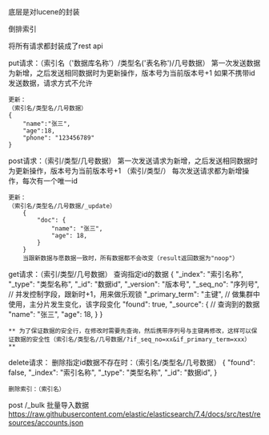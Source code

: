底层是对lucene的封装

倒排索引

将所有请求都封装成了rest api

put请求：（索引名（'数据库名称'）/类型名('表名称')/几号数据）
    第一次发送数据为新增，之后发送相同数据时为更新操作，版本号为当前版本号+1
    如果不携带id发送数据，请求方式不允许

    更新：
    （索引名/类型名/几号数据）
    {
        "name":"张三",
        "age":18,
        "phone": "123456789"
    }

post请求：（索引/类型/几号数据）
    第一次发送请求为新增，之后发送相同数据时为更新操作，版本号为当前版本号+1
    （索引/类型/）
    每次发送请求都为新增操作，每次有一个唯一id

    更新：
    （索引名/类型名/几号数据/_update）
        {
            "doc": {
                "name": "张三",
                "age": 18,
            }
        }
        当跟新数据与愿数据一致时，所有数据都不会改变（result返回数据为"noop"）

get请求：（索引/类型/几号数据）
    查询指定id的数据
    {
        "_index": "索引名称",
        "_type": "类型名称",
        "_id": "数据id",
        "_version": "版本号",
        "_seq_no": "序列号", // 并发控制字段，跟新时+1，用来做乐观锁
        "_primary_term": "主键", // 做集群中使用，主分片发生变化，该字段变化
        "found": true,
        "_source": {      // 查询到的数据
            "name": "张三",
            "age": 18,
        }
    }

    ** 为了保证数据的安全行，在修改时需要先查询，然后携带序列号与主键再修改，这样可以保证数据的安全性（索引名/类型名/几号数据/?if_seq_no=xx&if_primary_term=xxx） **

delete请求：
    删除指定id数据不存在时：（索引名/类型名/几号数据）
    {
        "found": false,
        "_index": "索引名称",
        "_type": "类型名称",
        "_id": "数据id",
    }

    删除索引：（索引名）

post /_bulk  批量导入数据
https://raw.githubusercontent.com/elastic/elasticsearch/7.4/docs/src/test/resources/accounts.json



